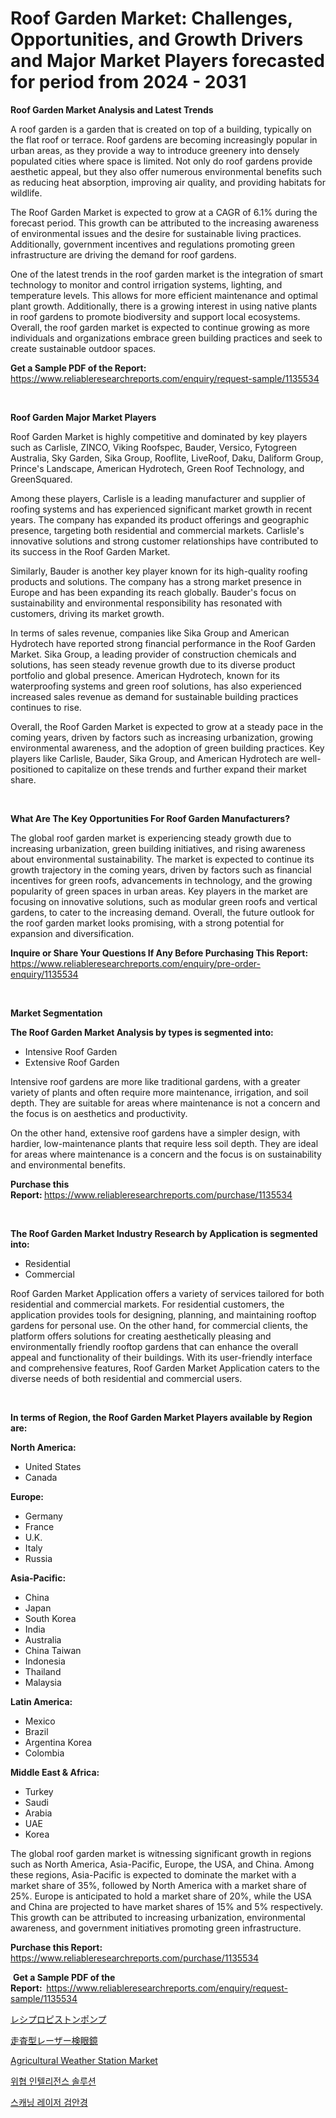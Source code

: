 <p><h1>Roof Garden Market: Challenges, Opportunities, and Growth Drivers and Major Market Players forecasted for period from 2024 - 2031</h1></p><p><strong>Roof Garden Market Analysis and Latest Trends</strong></p>
<p><p>A roof garden is a garden that is created on top of a building, typically on the flat roof or terrace. Roof gardens are becoming increasingly popular in urban areas, as they provide a way to introduce greenery into densely populated cities where space is limited. Not only do roof gardens provide aesthetic appeal, but they also offer numerous environmental benefits such as reducing heat absorption, improving air quality, and providing habitats for wildlife.</p><p>The Roof Garden Market is expected to grow at a CAGR of 6.1% during the forecast period. This growth can be attributed to the increasing awareness of environmental issues and the desire for sustainable living practices. Additionally, government incentives and regulations promoting green infrastructure are driving the demand for roof gardens.</p><p>One of the latest trends in the roof garden market is the integration of smart technology to monitor and control irrigation systems, lighting, and temperature levels. This allows for more efficient maintenance and optimal plant growth. Additionally, there is a growing interest in using native plants in roof gardens to promote biodiversity and support local ecosystems. Overall, the roof garden market is expected to continue growing as more individuals and organizations embrace green building practices and seek to create sustainable outdoor spaces.</p></p>
<p><strong>Get a Sample PDF of the Report:&nbsp;</strong> <a href="https://www.reliableresearchreports.com/enquiry/request-sample/1135534">https://www.reliableresearchreports.com/enquiry/request-sample/1135534</a></p>
<p>&nbsp;</p>
<p><strong>Roof Garden Major Market Players</strong></p>
<p><p>Roof Garden Market is highly competitive and dominated by key players such as Carlisle, ZINCO, Viking Roofspec, Bauder, Versico, Fytogreen Australia, Sky Garden, Sika Group, Rooflite, LiveRoof, Daku, Daliform Group, Prince's Landscape, American Hydrotech, Green Roof Technology, and GreenSquared.</p><p>Among these players, Carlisle is a leading manufacturer and supplier of roofing systems and has experienced significant market growth in recent years. The company has expanded its product offerings and geographic presence, targeting both residential and commercial markets. Carlisle's innovative solutions and strong customer relationships have contributed to its success in the Roof Garden Market.</p><p>Similarly, Bauder is another key player known for its high-quality roofing products and solutions. The company has a strong market presence in Europe and has been expanding its reach globally. Bauder's focus on sustainability and environmental responsibility has resonated with customers, driving its market growth.</p><p>In terms of sales revenue, companies like Sika Group and American Hydrotech have reported strong financial performance in the Roof Garden Market. Sika Group, a leading provider of construction chemicals and solutions, has seen steady revenue growth due to its diverse product portfolio and global presence. American Hydrotech, known for its waterproofing systems and green roof solutions, has also experienced increased sales revenue as demand for sustainable building practices continues to rise.</p><p>Overall, the Roof Garden Market is expected to grow at a steady pace in the coming years, driven by factors such as increasing urbanization, growing environmental awareness, and the adoption of green building practices. Key players like Carlisle, Bauder, Sika Group, and American Hydrotech are well-positioned to capitalize on these trends and further expand their market share.</p></p>
<p>&nbsp;</p>
<p><strong>What Are The Key Opportunities For Roof Garden Manufacturers?</strong></p>
<p><p>The global roof garden market is experiencing steady growth due to increasing urbanization, green building initiatives, and rising awareness about environmental sustainability. The market is expected to continue its growth trajectory in the coming years, driven by factors such as financial incentives for green roofs, advancements in technology, and the growing popularity of green spaces in urban areas. Key players in the market are focusing on innovative solutions, such as modular green roofs and vertical gardens, to cater to the increasing demand. Overall, the future outlook for the roof garden market looks promising, with a strong potential for expansion and diversification.</p></p>
<p><strong>Inquire or Share Your Questions If Any Before Purchasing This Report:</strong> <a href="https://www.reliableresearchreports.com/enquiry/pre-order-enquiry/1135534">https://www.reliableresearchreports.com/enquiry/pre-order-enquiry/1135534</a></p>
<p>&nbsp;</p>
<p><strong>Market Segmentation</strong></p>
<p><strong>The Roof Garden Market Analysis by types is segmented into:</strong></p>
<p><ul><li>Intensive Roof Garden</li><li>Extensive Roof Garden</li></ul></p>
<p><p>Intensive roof gardens are more like traditional gardens, with a greater variety of plants and often require more maintenance, irrigation, and soil depth. They are suitable for areas where maintenance is not a concern and the focus is on aesthetics and productivity. </p><p>On the other hand, extensive roof gardens have a simpler design, with hardier, low-maintenance plants that require less soil depth. They are ideal for areas where maintenance is a concern and the focus is on sustainability and environmental benefits.</p></p>
<p><strong>Purchase this Report:&nbsp;</strong><a href="https://www.reliableresearchreports.com/purchase/1135534">https://www.reliableresearchreports.com/purchase/1135534</a></p>
<p>&nbsp;</p>
<p><strong>The Roof Garden Market Industry Research by Application is segmented into:</strong></p>
<p><ul><li>Residential</li><li>Commercial</li></ul></p>
<p><p>Roof Garden Market Application offers a variety of services tailored for both residential and commercial markets. For residential customers, the application provides tools for designing, planning, and maintaining rooftop gardens for personal use. On the other hand, for commercial clients, the platform offers solutions for creating aesthetically pleasing and environmentally friendly rooftop gardens that can enhance the overall appeal and functionality of their buildings. With its user-friendly interface and comprehensive features, Roof Garden Market Application caters to the diverse needs of both residential and commercial users.</p></p>
<p>&nbsp;</p>
<p><strong>In terms of Region, the Roof Garden Market Players available by Region are:</strong></p>
<p>
    <p> <strong> North America: </strong>
        <ul>
            <li>United States</li>
            <li>Canada</li>
        </ul>
        </p> 
    <p> <strong> Europe: </strong>
        <ul>
            <li>Germany</li>
            <li>France</li>
            <li>U.K.</li>
            <li>Italy</li>
            <li>Russia</li>
        </ul>
        </p> 
    <p> <strong> Asia-Pacific: </strong>
        <ul>
            <li>China</li>
            <li>Japan</li>
            <li>South Korea</li>
            <li>India</li>
            <li>Australia</li>
            <li>China Taiwan</li>
            <li>Indonesia</li>
            <li>Thailand</li>
            <li>Malaysia</li>
        </ul>
        </p> 
    <p> <strong> Latin America: </strong>
        <ul>
            <li>Mexico</li>
            <li>Brazil</li>
            <li>Argentina Korea</li>
            <li>Colombia</li>
        </ul>
        </p> 
    <p> <strong> Middle East & Africa: </strong>
        <ul>
            <li>Turkey</li>
            <li>Saudi</li>
            <li>Arabia</li>
            <li>UAE</li>
            <li>Korea</li>
        </ul>
    </p>
    </p>
<p><p>The global roof garden market is witnessing significant growth in regions such as North America, Asia-Pacific, Europe, the USA, and China. Among these regions, Asia-Pacific is expected to dominate the market with a market share of 35%, followed by North America with a market share of 25%. Europe is anticipated to hold a market share of 20%, while the USA and China are projected to have market shares of 15% and 5% respectively. This growth can be attributed to increasing urbanization, environmental awareness, and government initiatives promoting green infrastructure.</p></p>
<p><strong>Purchase this Report: </strong><a href="https://www.reliableresearchreports.com/purchase/1135534">https://www.reliableresearchreports.com/purchase/1135534</a></p>
<p>&nbsp;<strong>Get a Sample PDF of the Report:&nbsp;&nbsp;</strong><a href="https://www.reliableresearchreports.com/enquiry/request-sample/1135534">https://www.reliableresearchreports.com/enquiry/request-sample/1135534</a></p>
<p><strong></strong></p>
<p><p><a href="https://medium.com/@denizaktekin/%E5%BE%80%E5%BE%A9%E3%83%94%E3%82%B9%E3%83%88%E3%83%B3%E3%83%9D%E3%83%B3%E3%83%97%E5%B8%82%E5%A0%B4%E3%81%AE%E5%88%86%E6%9E%90-%E3%82%B0%E3%83%AD%E3%83%BC%E3%83%90%E3%83%AB%E7%94%A3%E6%A5%AD%E3%81%AE%E5%B1%95%E6%9C%9B%E3%81%A8%E4%BA%88%E6%B8%AC-2024%E5%B9%B4%E3%81%8B%E3%82%892031%E5%B9%B4-09fcb6b1cabe">レシプロピストンポンプ</a></p><p><a href="https://medium.com/@denizaktekin/%E5%88%86%E6%9E%90%E3%83%AC%E3%83%BC%E3%82%B6%E3%83%BC%E7%9C%BC%E5%BA%95%E5%86%99%E7%9C%9F%E6%A4%9C%E6%9F%BB%E5%B8%82%E5%A0%B4-%E7%A8%AE%E9%A1%9E-%E3%82%A2%E3%83%97%E3%83%AA%E3%82%B1%E3%83%BC%E3%82%B7%E3%83%A7%E3%83%B3-%E5%9C%B0%E7%90%86%E3%81%AB%E3%82%88%E3%82%8B%E5%8C%85%E6%8B%AC%E7%9A%84%E8%A9%95%E4%BE%A1-4e64d52db0c2">走査型レーザー検眼鏡</a></p><p><a href="https://github.com/danielneavesallisons03mba/Market-Research-Report-List-1/blob/main/agricultural-weather-station-market.md">Agricultural Weather Station Market</a></p><p><a href="https://medium.com/@sdc11954/%EC%9C%84%ED%98%91-%EC%9D%B8%ED%85%94%EB%A6%AC%EC%A0%84%EC%8A%A4-%EC%86%94%EB%A3%A8%EC%85%98-%EC%8B%9C%EC%9E%A5-%EC%A7%80%ED%91%9C-%ED%95%B4%EB%8F%85-%EC%8B%9C%EC%9E%A5-%EC%A0%90%EC%9C%A0%EC%9C%A8-%ED%8A%B8%EB%A0%8C%EB%93%9C-%EB%B0%8F-%EC%84%B1%EC%9E%A5-%ED%8C%A8%ED%84%B4-03f3081a64f2">위협 인텔리전스 솔루션</a></p><p><a href="https://medium.com/@nenonashellislykjm8ga7ctt35a/%EC%8A%A4%EC%BA%90%EB%8B%9D-%EB%A0%88%EC%9D%B4%EC%A0%80-%EC%95%88%EC%A0%80%EC%A1%B0%EC%98%81%EC%88%A0-%EC%8B%9C%EC%9E%A5-%EC%8B%9C%EC%9E%A5-cagr-%EC%8B%9C%EC%9E%A5-%ED%8A%B8%EB%A0%8C%EB%93%9C-%EB%B0%8F-%EC%84%B1%EC%9E%A5-%EC%A0%84%EB%9E%B5%EC%97%90-%EB%8C%80%ED%95%9C-%ED%86%B5%EC%B0%B0%EB%A0%A5-018317202feb">스캐닝 레이저 검안경</a></p></p>